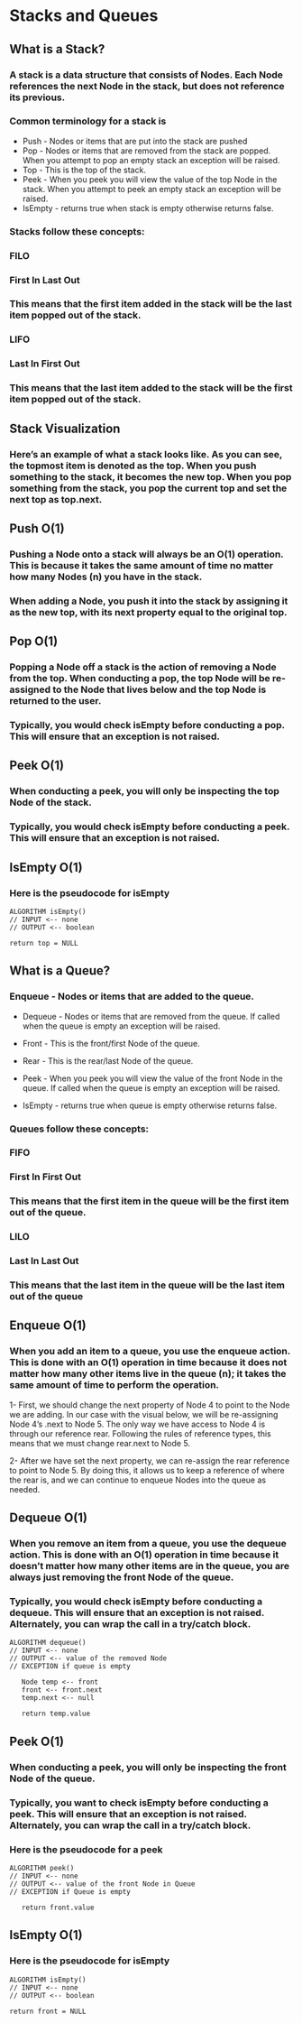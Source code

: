# Stacks and Queues
## What is a Stack?
### A stack is a data structure that consists of Nodes. Each Node references the next Node in the stack, but does not reference its previous.

### Common terminology for a stack is

- Push - Nodes or items that are put into the stack are pushed
- Pop - Nodes or items that are removed from the stack are popped. When you attempt to pop an empty stack an exception will be raised.
- Top - This is the top of the stack.
- Peek - When you peek you will view the value of the top Node in the stack. When you attempt to peek an empty stack an exception will be raised.
- IsEmpty - returns true when stack is empty otherwise returns false.

### Stacks follow these concepts:

### **FILO**
### First In Last Out

### This means that the first item added in the stack will be the last item popped out of the stack.

### **LIFO**
### Last In First Out

### This means that the last item added to the stack will be the first item popped out of the stack.

## Stack Visualization
### Here’s an example of what a stack looks like. As you can see, the topmost item is denoted as the top. When you push something to the stack, it becomes the new top. When you pop something from the stack, you pop the current top and set the next top as top.next.

## Push O(1)
### Pushing a Node onto a stack will always be an O(1) operation. This is because it takes the same amount of time no matter how many Nodes (n) you have in the stack.
### When adding a Node, you push it into the stack by assigning it as the new top, with its next property equal to the original top.

## Pop O(1)
### Popping a Node off a stack is the action of removing a Node from the top. When conducting a pop, the top Node will be re-assigned to the Node that lives below and the top Node is returned to the user.
### Typically, you would check isEmpty before conducting a pop. This will ensure that an exception is not raised.

## Peek O(1)
### When conducting a peek, you will only be inspecting the top Node of the stack.

### Typically, you would check isEmpty before conducting a peek. This will ensure that an exception is not raised.

## IsEmpty O(1)
### Here is the pseudocode for isEmpty
```
ALGORITHM isEmpty()
// INPUT <-- none
// OUTPUT <-- boolean

return top = NULL
```


## What is a Queue?
### Enqueue - Nodes or items that are added to the queue.
- Dequeue - Nodes or items that are removed from the queue. If called when the queue is empty an exception will be raised.

- Front - This is the front/first Node of the queue.

- Rear - This is the rear/last Node of the queue.

- Peek - When you peek you will view the value of the front Node in the queue. If called when the queue is empty an exception will be raised.

- IsEmpty - returns true when queue is empty otherwise returns false.

### Queues follow these concepts:

### FIFO
### First In First Out

### This means that the first item in the queue will be the first item out of the queue.

### LILO
### Last In Last Out

### This means that the last item in the queue will be the last item out of the queue

## Enqueue O(1)

### When you add an item to a queue, you use the enqueue action. This is done with an O(1) operation in time because it does not matter how many other items live in the queue (n); it takes the same amount of time to perform the operation.

1- First, we should change the next property of Node 4 to point to the Node we are adding. In our case with the visual below, we will be re-assigning Node 4’s .next to Node 5. The only way we have access to Node 4 is through our reference rear. Following the rules of reference types, this means that we must change rear.next to Node 5.

2- After we have set the next property, we can re-assign the rear reference to point to Node 5. By doing this, it allows us to keep a reference of where the rear is, and we can continue to enqueue Nodes into the queue as needed.

## Dequeue O(1)

### When you remove an item from a queue, you use the dequeue action. This is done with an O(1) operation in time because it doesn’t matter how many other items are in the queue, you are always just removing the front Node of the queue.

### Typically, you would check isEmpty before conducting a dequeue. This will ensure that an exception is not raised. Alternately, you can wrap the call in a try/catch block.

```
ALGORITHM dequeue()
// INPUT <-- none
// OUTPUT <-- value of the removed Node
// EXCEPTION if queue is empty

   Node temp <-- front
   front <-- front.next
   temp.next <-- null

   return temp.value
```

## Peek O(1)
### When conducting a peek, you will only be inspecting the front Node of the queue.

### Typically, you want to check isEmpty before conducting a peek. This will ensure that an exception is not raised. Alternately, you can wrap the call in a try/catch block.


### Here is the pseudocode for a peek

```
ALGORITHM peek()
// INPUT <-- none
// OUTPUT <-- value of the front Node in Queue
// EXCEPTION if Queue is empty

   return front.value
```

## IsEmpty O(1)
### Here is the pseudocode for isEmpty

```
ALGORITHM isEmpty()
// INPUT <-- none
// OUTPUT <-- boolean

return front = NULL
```